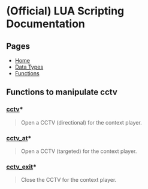 
# (Official) LUA Scripting Documentation

## Pages

- [Home](../../index)
- [Data Types](../data-types)
- [Functions](../functions)

## Functions to manipulate cctv

### [cctv](cctv/cctv)*

> Open a CCTV (directional) for the context player.

### [cctv_at](cctv/cctv_at)*

> Open a CCTV (targeted) for the context player.

### [cctv_exit](cctv/cctv_exit)*

> Close the CCTV for the context player.
